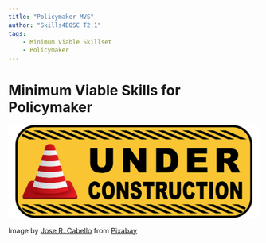 ```yaml
---
title: "Policymaker MVS"
author: "Skills4EOSC T2.1"
tags: 
    - Minimum Viable Skillset
    - Policymaker
---
```


# Minimum Viable Skills for **Policymaker**

![Under construction](./attachments/sign-2408065_1280.png)

Image by <a href="https://pixabay.com/users/josethestoryteller-5100055/?utm_source=link-attribution&utm_medium=referral&utm_campaign=image&utm_content=2408065">Jose R. Cabello</a> from <a href="https://pixabay.com//?utm_source=link-attribution&utm_medium=referral&utm_campaign=image&utm_content=2408065">Pixabay</a>
